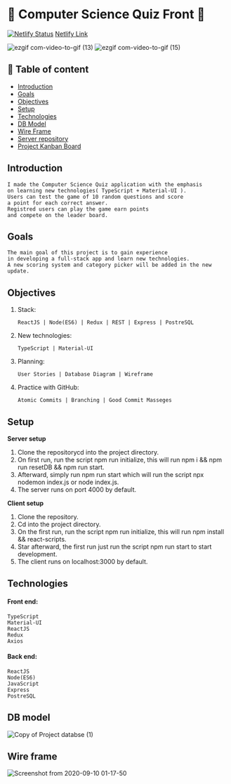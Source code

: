 # :rocket: Computer Science Quiz Front :satellite:

[![Netlify Status](https://api.netlify.com/api/v1/badges/b942ebe7-0e49-47c5-b84c-59aa49768789/deploy-status)](https://app.netlify.com/sites/cool-trivia-quizer/deploys)
[Netlify Link](https://cool-trivia-quizer.netlify.app/)
 
![ezgif com-video-to-gif (13)](https://user-images.githubusercontent.com/66206483/94065912-0834ab00-fdec-11ea-909d-abc7ba45d04e.gif)
![ezgif com-video-to-gif (15)](https://user-images.githubusercontent.com/66206483/94067843-b6d9eb00-fdee-11ea-8d55-4ddd19dfd931.gif)
   
   
## :pushpin: Table of content

- [Introduction](#Introduction)
- [Goals](#Goals)
- [Objectives](#Objectives)
- [Setup](#Setup)
- [Technologies](#Technologies)
- [DB Model](#DB-model)
- [Wire Frame](#Wire-frame)
- [Server repository](https://github.com/mayallzObject/cool-trivia-back)
- [Project Kanban Board](https://github.com/mayallzObject/computer-science-quiz/projects/1)

## Introduction

    I made the Computer Science Quiz application with the emphasis 
    on learning new technologies( TypeScript + Material-UI ).
    Users can test the game of 10 random questions and score 
    a point for each correct answer. 
    Registred users can play the game earn points 
    and compete on the leader board.
   

## Goals

    The main goal of this project is to gain experience 
    in developing a full-stack app and learn new technologies.
    A new scoring system and category picker will be added in the new update.

## Objectives

1. Stack:
       
       ReactJS | Node(ES6) | Redux | REST | Express | PostreSQL

2. New technologies:

       TypeScript | Material-UI
3. Planning:
    
       User Stories | Database Diagram | Wireframe

4. Practice with GitHub:
    
       Atomic Commits | Branching | Good Commit Masseges


## Setup

**Server setup**
  1. Clone the repositorycd into the project directory.
  2. On first run, run the script npm run initialize, this will run 
  npm i && npm run resetDB && npm run start.
  3. Afterward, simply run npm run start which will run the script 
  npx nodemon index.js or node index.js.
  4. The server runs on port 4000 by default.

**Client setup**
  1. Clone the repository.
  2. Cd into the project directory.
  3. On the first run, run the script npm run initialize, 
  this will run npm install && react-scripts.
  4. Star afterward, the first run just run the script 
  npm run start to start development.
  5. The client runs on localhost:3000 by default.

## Technologies

#### Front end:
    TypeScript 
    Material-UI
    ReactJS
    Redux
    Axios
 

#### Back end: 
    ReactJS 
    Node(ES6) 
    JavaScript  
    Express 
    PostreSQL




## DB model

![Copy of Project databse  (1)](https://user-images.githubusercontent.com/66206483/92661749-934a7700-f2fd-11ea-8a86-2d8be33fe21b.png)

## Wire frame

![Screenshot from 2020-09-10 01-17-50](https://user-images.githubusercontent.com/66206483/92664147-816bd280-f303-11ea-82bb-0b90c98ebaa3.png)

